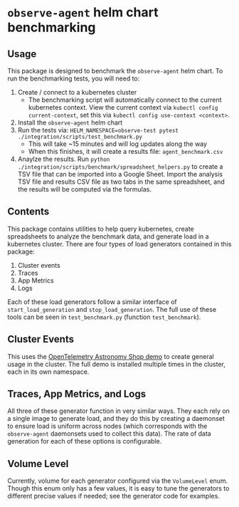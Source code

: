 # `observe-agent` helm chart benchmarking

## Usage

This package is designed to benchmark the `observe-agent` helm chart. To run the benchmarking tests, you will need to:

1. Create / connect to a kubernetes cluster
    * The benchmarking script will automatically connect to the current kubernetes context. View the current context via `kubectl config current-context`, set this via `kubectl config use-context <context>`.
2. Install the `observe-agent` helm chart
3. Run the tests via: `HELM_NAMESPACE=observe-test pytest ./integration/scripts/test_benchmark.py`
    * This will take ~15 minutes and will log updates along the way
    * When this finishes, it will create a results file: `agent_benchmark.csv`
4. Anaylze the results. Run `python ./integration/scripts/benchmark/spreadsheet_helpers.py` to create a TSV file that can be imported into a Google Sheet. Import the analysis TSV file and results CSV file as two tabs in the same spreadsheet, and the results will be computed via the formulas.

## Contents

This package contains utilities to help query kubernetes, create spreadsheets to analyze the benchmark data, and generate load in a kubernetes cluster. There are four types of load generators contained in this package:

1. Cluster events
2. Traces
3. App Metrics
4. Logs

Each of these load generators follow a similar interface of `start_load_generation` and `stop_load_generation`. The full use of these tools can be seen in `test_benchmark.py` (function `test_benchmark`).

## Cluster Events

This uses the [OpenTelemetry Astronomy Shop demo](https://github.com/open-telemetry/opentelemetry-demo) to create general usage in the cluster. The full demo is installed multiple times in the cluster, each in its own namespace.

## Traces, App Metrics, and Logs

All three of these generator function in very similar ways. They each rely on a single image to generate load, and they do this by creating a daemonset to ensure load is uniform across nodes (which corresponds with the `observe-agent` daemonsets used to collect this data). The rate of data generation for each of these options is configurable.

## Volume Level

Currently, volume for each generator configured via the `VolumeLevel` enum. Though this enum only has a few values, it is easy to tune the generators to different precise values if needed; see the generator code for examples.

